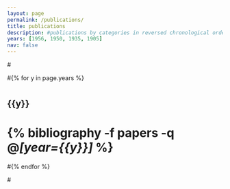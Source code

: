```yaml
---
layout: page
permalink: /publications/
title: publications
description: #publications by categories in reversed chronological order. generated by jekyll-scholar.
years: [1956, 1950, 1935, 1905]
nav: false
---
```


#<div class="publications">

#{% for y in page.years %}
# <h2 class="year">{{y}}</h2>
# {% bibliography -f papers -q @*[year={{y}}]* %}
#{% endfor %}

#</div>
